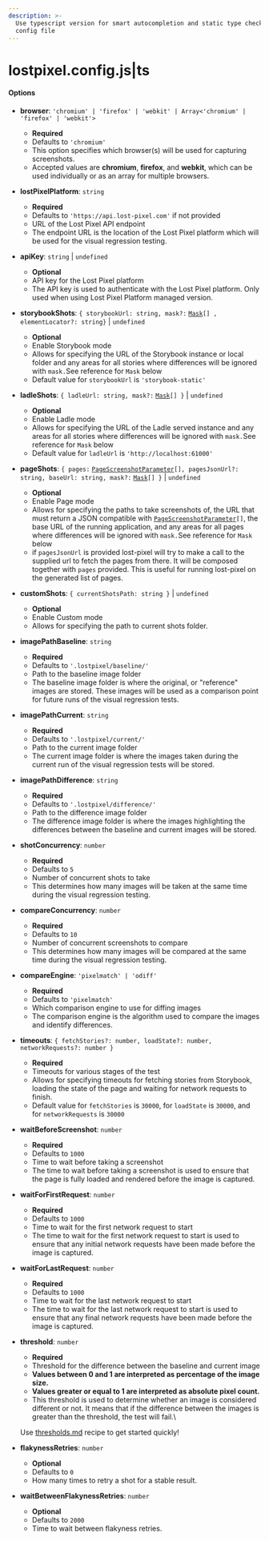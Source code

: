 ```yaml
---
description: >-
  Use typescript version for smart autocompletion and static type check of your
  config file
---
```


# lostpixel.config.js|ts

#### Options

* **browser**: `'chromium' | 'firefox' | 'webkit' | Array<'chromium' | 'firefox' | 'webkit'>`
  * **Required**
  * Defaults to `'chromium'`
  * This option specifies which browser(s) will be used for capturing screenshots.
  * Accepted values are **chromium**, **firefox**, and **webkit**, which can be used individually or as an array for multiple browsers.
* **lostPixelPlatform**: `string`
  * **Required**
  * Defaults to `'https://api.lost-pixel.com'` if not provided
  * URL of the Lost Pixel API endpoint
  * The endpoint URL is the location of the Lost Pixel platform which will be used for the visual regression testing.
* **apiKey**: `string` | `undefined`
  * **Optional**
  * API key for the Lost Pixel platform
  * The API key is used to authenticate with the Lost Pixel platform. Only used when using Lost Pixel Platform managed version.
* **storybookShots**: `{ storybookUrl: string, mask?:` [`Mask`](mask.md)`[] , elementLocator?: string}` | `undefined`
  * **Optional**
  * Enable Storybook mode
  * Allows for specifying the URL of the Storybook instance or local folder and any areas for all stories where differences will be ignored with `mask.`See reference for `Mask` below
  * Default value for `storybookUrl` is `'storybook-static'`
* **ladleShots**: `{ ladleUrl: string, mask?:` [`Mask`](mask.md)`[] }` | `undefined`
  * **Optional**
  * Enable Ladle mode
  * Allows for specifying the URL of the Ladle served instance and any areas for all stories where differences will be ignored with `mask.`See reference for `Mask` below
  * Default value for `ladleUrl` is `'http://localhost:61000'`
* **pageShots**: `{ pages:` [`PageScreenshotParameter`](pagescreenshotparameter.md)`[], pagesJsonUrl?: string, baseUrl: string, mask?:` [`Mask`](mask.md)`[] }` | `undefined`
  * **Optional**
  * Enable Page mode
  * Allows for specifying the paths to take screenshots of, the URL that must return a JSON compatible with [`PageScreenshotParameter`](pagescreenshotparameter.md)`[]`, the base URL of the running application, and any areas for all pages where differences will be ignored with `mask.`See reference for `Mask` below
  * if `pagesJsonUrl` is provided lost-pixel will try to make a call to the supplied url to fetch the pages from there. It will be composed together with `pages` provided. This is useful for running lost-pixel on the generated list of pages.
* **customShots**: `{ currentShotsPath: string }` | `undefined`
  * **Optional**
  * Enable Custom mode
  * Allows for specifying the path to current shots folder.
* **imagePathBaseline**: `string`
  * **Required**
  * Defaults to `'.lostpixel/baseline/'`
  * Path to the baseline image folder
  * The baseline image folder is where the original, or "reference" images are stored. These images will be used as a comparison point for future runs of the visual regression tests.
* **imagePathCurrent**: `string`
  * **Required**
  * Defaults to `'.lostpixel/current/'`
  * Path to the current image folder
  * The current image folder is where the images taken during the current run of the visual regression tests will be stored.
* **imagePathDifference**: `string`
  * **Required**
  * Defaults to `'.lostpixel/difference/'`
  * Path to the difference image folder
  * The difference image folder is where the images highlighting the differences between the baseline and current images will be stored.
* **shotConcurrency**: `number`
  * **Required**
  * Defaults to `5`
  * Number of concurrent shots to take
  * This determines how many images will be taken at the same time during the visual regression testing.
* **compareConcurrency**: `number`
  * **Required**
  * Defaults to `10`
  * Number of concurrent screenshots to compare
  * This determines how many images will be compared at the same time during the visual regression testing.
* **compareEngine**: `'pixelmatch' | 'odiff'`
  * **Required**
  * Defaults to `'pixelmatch'`
  * Which comparison engine to use for diffing images
  * The comparison engine is the algorithm used to compare the images and identify differences.
* **timeouts**: `{ fetchStories?: number, loadState?: number, networkRequests?: number }`
  * **Required**
  * Timeouts for various stages of the test
  * Allows for specifying timeouts for fetching stories from Storybook, loading the state of the page and waiting for network requests to finish.
  * Default value for `fetchStories` is `30000`, for `loadState` is `30000`, and for `networkRequests` is `30000`
* **waitBeforeScreenshot**: `number`
  * **Required**
  * Defaults to `1000`
  * Time to wait before taking a screenshot
  * The time to wait before taking a screenshot is used to ensure that the page is fully loaded and rendered before the image is captured.
* **waitForFirstRequest**: `number`
  * **Required**
  * Defaults to `1000`
  * Time to wait for the first network request to start
  * The time to wait for the first network request to start is used to ensure that any initial network requests have been made before the image is captured.
* **waitForLastRequest**: `number`
  * **Required**
  * Defaults to `1000`
  * Time to wait for the last network request to start
  * The time to wait for the last network request to start is used to ensure that any final network requests have been made before the image is captured.
*   **threshold**: `number`

    * **Required**
    * Threshold for the difference between the baseline and current image
    * **Values between 0 and 1 are interpreted as percentage of the image size.**
    * **Values greater or equal to 1 are interpreted as absolute pixel count.**
    * This threshold is used to determine whether an image is considered different or not. It means that if the difference between the images is greater than the threshold, the test will fail.\

    Use [thresholds.md](../recipes/general-recipes/thresholds.md "mention") recipe to get started quickly!
* **flakynessRetries**: `number`
  * **Optional**
  * Defaults to `0`
  * How many times to retry a shot for a stable result.
* **waitBetweenFlakynessRetries**: `number`
  * **Optional**
  * Defaults to `2000`
  * Time to wait between flakyness retries.
